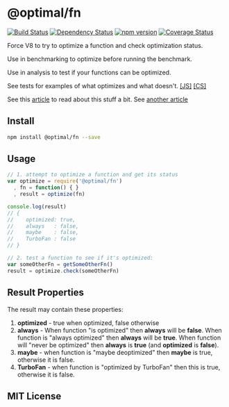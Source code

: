 # @optimal/fn
[![Build Status](https://travis-ci.org/elidoran/node-optimal-fn.svg?branch=master)](https://travis-ci.org/elidoran/node-optimal-fn)
[![Dependency Status](https://gemnasium.com/elidoran/node-optimal-fn.png)](https://gemnasium.com/elidoran/node-optimal-fn)
[![npm version](https://badge.fury.io/js/%40optimal%2Ffn.svg)](http://badge.fury.io/js/%40optimal%2Ffn)
[![Coverage Status](https://coveralls.io/repos/github/elidoran/node-optimal-fn/badge.svg?branch=master)](https://coveralls.io/github/elidoran/node-optimal-fn?branch=master)

Force V8 to try to optimize a function and check optimization status.

Use in benchmarking to optimize before running the benchmark.

Use in analysis to test if your functions can be optimized.

See tests for examples of what optimizes and what doesn't. [[JS]](https://github.com/elidoran/node-optima-fn/tree/master/test/lib/js) [[CS]](https://github.com/elidoran/node-optima-fn/tree/master/test/lib/coffee)

See this [article](https://github.com/petkaantonov/bluebird/wiki/Optimization-killers#3-managing-arguments) to read about this stuff a bit.
See [another article](http://www.aerospike.com/blog/node-on-fire/)

## Install

```sh
npm install @optimal/fn --save
```


## Usage

```javascript
// 1. attempt to optimize a function and get its status
var optimize = require('@optimal/fn')
  , fn = function() { }
  , result = optimize(fn)

console.log(result)
// {
//    optimized: true,
//    always   : false,
//    maybe    : false,
//    TurboFan : false
// }

// 2. test a function to see if it's optimized:
var someOtherFn = getSomeOtherFn()
result = optimize.check(someOtherFn)
```

## Result Properties

The result may contain these properties:

1. **optimized** - true when optimized, false otherwise
2. **always** - When function "is optimized" then **always** will be **false**. When function is "always optimized" then **always** will be **true**. When function will "never be optimized" then **always** is **true** (and **optimized** is **false**).
3. **maybe** - when function is "maybe deoptimized" then **maybe** is true, otherwise it is false.
4. **TurboFan** - when function is "optimized by TurboFan" then this is true, otherwise it is false.


## MIT License
